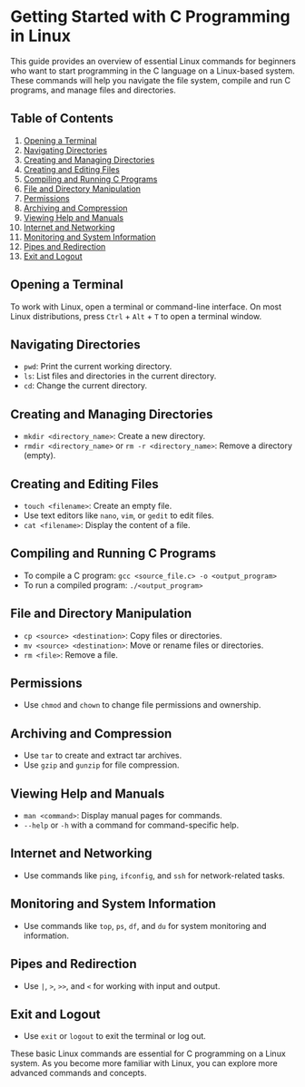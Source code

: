 # Getting Started with C Programming in Linux

This guide provides an overview of essential Linux commands for beginners who want to start programming in the C language on a Linux-based system. These commands will help you navigate the file system, compile and run C programs, and manage files and directories.

## Table of Contents
1. [Opening a Terminal](#opening-a-terminal)
2. [Navigating Directories](#navigating-directories)
3. [Creating and Managing Directories](#creating-and-managing-directories)
4. [Creating and Editing Files](#creating-and-editing-files)
5. [Compiling and Running C Programs](#compiling-and-running-c-programs)
6. [File and Directory Manipulation](#file-and-directory-manipulation)
7. [Permissions](#permissions)
8. [Archiving and Compression](#archiving-and-compression)
9. [Viewing Help and Manuals](#viewing-help-and-manuals)
10. [Internet and Networking](#internet-and-networking)
11. [Monitoring and System Information](#monitoring-and-system-information)
12. [Pipes and Redirection](#pipes-and-redirection)
13. [Exit and Logout](#exit-and-logout)

## Opening a Terminal
To work with Linux, open a terminal or command-line interface. On most Linux distributions, press `Ctrl` + `Alt` + `T` to open a terminal window.

## Navigating Directories
- `pwd`: Print the current working directory.
- `ls`: List files and directories in the current directory.
- `cd`: Change the current directory.

## Creating and Managing Directories
- `mkdir <directory_name>`: Create a new directory.
- `rmdir <directory_name>` or `rm -r <directory_name>`: Remove a directory (empty).

## Creating and Editing Files
- `touch <filename>`: Create an empty file.
- Use text editors like `nano`, `vim`, or `gedit` to edit files.
- `cat <filename>`: Display the content of a file.

## Compiling and Running C Programs
- To compile a C program: `gcc <source_file.c> -o <output_program>`
- To run a compiled program: `./<output_program>`

## File and Directory Manipulation
- `cp <source> <destination>`: Copy files or directories.
- `mv <source> <destination>`: Move or rename files or directories.
- `rm <file>`: Remove a file.

## Permissions
- Use `chmod` and `chown` to change file permissions and ownership.

## Archiving and Compression
- Use `tar` to create and extract tar archives.
- Use `gzip` and `gunzip` for file compression.

## Viewing Help and Manuals
- `man <command>`: Display manual pages for commands.
- `--help` or `-h` with a command for command-specific help.

## Internet and Networking
- Use commands like `ping`, `ifconfig`, and `ssh` for network-related tasks.

## Monitoring and System Information
- Use commands like `top`, `ps`, `df`, and `du` for system monitoring and information.

## Pipes and Redirection
- Use `|`, `>`, `>>`, and `<` for working with input and output.

## Exit and Logout
- Use `exit` or `logout` to exit the terminal or log out.

These basic Linux commands are essential for C programming on a Linux system. As you become more familiar with Linux, you can explore more advanced commands and concepts.
